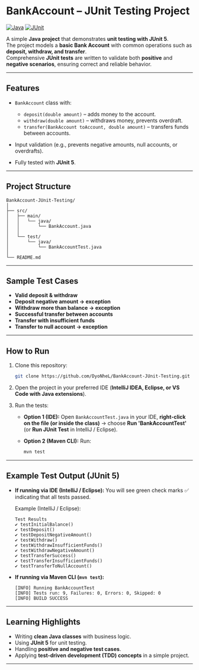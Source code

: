 # BankAccount – JUnit Testing Project

[![Java](https://img.shields.io/badge/Java-11-blue.svg)](https://www.oracle.com/java/technologies/javase-jdk11-downloads.html)
[![JUnit](https://img.shields.io/badge/JUnit-5-green.svg)](https://junit.org/junit5/)

A simple **Java project** that demonstrates **unit testing with JUnit 5**.  
The project models a **basic Bank Account** with common operations such as **deposit, withdraw, and transfer**.  
Comprehensive **JUnit tests** are written to validate both **positive** and **negative scenarios**, ensuring correct and reliable behavior.  

---

## Features

* `BankAccount` class with:

  * `deposit(double amount)` – adds money to the account.
  * `withdraw(double amount)` – withdraws money, prevents overdraft.
  * `transfer(BankAccount toAccount, double amount)` – transfers funds between accounts.
* Input validation (e.g., prevents negative amounts, null accounts, or overdrafts).
* Fully tested with **JUnit 5**.

---

## Project Structure

```
BankAccount-JUnit-Testing/
│
├── src/
│   ├── main/
│   │   └── java/
│   │       └── BankAccount.java
│   │
│   └── test/
│       └── java/
│           └── BankAccountTest.java
│
└── README.md
```

---

## Sample Test Cases

* **Valid deposit & withdraw**
* **Deposit negative amount → exception**
* **Withdraw more than balance → exception**
* **Successful transfer between accounts**
* **Transfer with insufficient funds**
* **Transfer to null account → exception**

---

## How to Run

1. Clone this repository:

   ```bash
   git clone https://github.com/DyoNheL/BankAccount-JUnit-Testing.git
   ```

2. Open the project in your preferred IDE (**IntelliJ IDEA, Eclipse, or VS Code with Java extensions**).

3. Run the tests:

   * **Option 1 (IDE):**
     Open `BankAccountTest.java` in your IDE, **right-click on the file (or inside the class)** → choose **Run 'BankAccountTest'** (or **Run JUnit Test** in IntelliJ / Eclipse).
   * **Option 2 (Maven CLI):**
     Run:

     ```bash
     mvn test
     ```

---

## Example Test Output (JUnit 5)

* **If running via IDE (IntelliJ / Eclipse):**
  You will see green check marks ✅ indicating that all tests passed.

  Example (IntelliJ / Eclipse):

  ```
  Test Results
  ✔ testInitialBalance()
  ✔ testDeposit()
  ✔ testDepositNegativeAmount()
  ✔ testWithdraw()
  ✔ testWithdrawInsufficientFunds()
  ✔ testWithdrawNegativeAmount()
  ✔ testTransferSuccess()
  ✔ testTransferInsufficientFunds()
  ✔ testTransferToNullAccount()
  ```

* **If running via Maven CLI (`mvn test`):**

  ```
  [INFO] Running BankAccountTest
  [INFO] Tests run: 9, Failures: 0, Errors: 0, Skipped: 0
  [INFO] BUILD SUCCESS
  ```

---

## Learning Highlights

* Writing **clean Java classes** with business logic.
* Using **JUnit 5** for unit testing.
* Handling **positive and negative test cases**.
* Applying **test-driven development (TDD) concepts** in a simple project.

---
